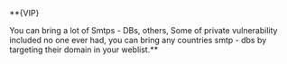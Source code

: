 **{VIP}

You can bring a lot of Smtps - DBs, others, Some of private vulnerability included no one ever had, you can bring any countries smtp - dbs by targeting their domain in your weblist.**
